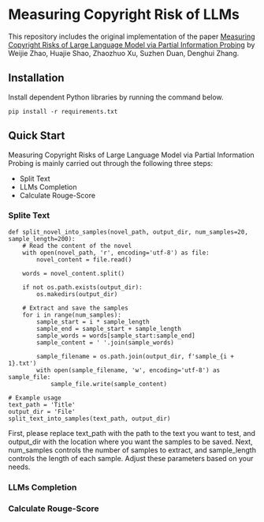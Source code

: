 # Measuring Copyright Risk of LLMs
This repository includes the original implementation of the paper [Measuring Copyright Risks of Large Language Model via Partial Information Probing](https://arxiv.org/abs/2409.13831) by Weijie Zhao, Huajie Shao, Zhaozhuo Xu, Suzhen Duan, Denghui Zhang.

## Installation
Install dependent Python libraries by running the command below.
```
pip install -r requirements.txt
```

## Quick Start
Measuring Copyright Risks of Large Language Model via Partial Information Probing is mainly carried out through the following three steps:
- Split Text
- LLMs Completion
- Calculate Rouge-Score

### Splite Text
```
def split_novel_into_samples(novel_path, output_dir, num_samples=20, sample_length=200):
    # Read the content of the novel
    with open(novel_path, 'r', encoding='utf-8') as file:
        novel_content = file.read()

    words = novel_content.split()

    if not os.path.exists(output_dir):
        os.makedirs(output_dir)

    # Extract and save the samples
    for i in range(num_samples):
        sample_start = i * sample_length
        sample_end = sample_start + sample_length
        sample_words = words[sample_start:sample_end]
        sample_content = ' '.join(sample_words)

        sample_filename = os.path.join(output_dir, f'sample_{i + 1}.txt')
        with open(sample_filename, 'w', encoding='utf-8') as sample_file:
            sample_file.write(sample_content)

# Example usage
text_path = 'Title'
output_dir = 'File'
split_text_into_samples(text_path, output_dir)
```
First, please replace text_path with the path to the text you want to test, and output_dir with the location where you want the samples to be saved. Next, num_samples controls the number of samples to extract, and sample_length controls the length of each sample. Adjust these parameters based on your needs.

### LLMs Completion

### Calculate Rouge-Score
